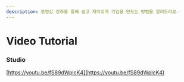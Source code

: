 ```yaml
---
description: 동영상 강좌를 통해 쉽고 재미있게 기임을 만드는 방법을 알려드려요.
---
```


# Video Tutorial

### Studio

[https://youtu.be/fS89dWplcK4](https://youtu.be/fS89dWplcK4)

